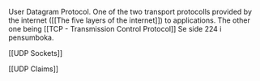 User Datagram Protocol. One of the two transport protocolls provided by the internet ([[The five layers of the internet]]) to applications. The other one being [[TCP - Transmission Control Protocol]]
Se side 224 i pensumboka. 

[[UDP Sockets]]

[[UDP Claims]]
